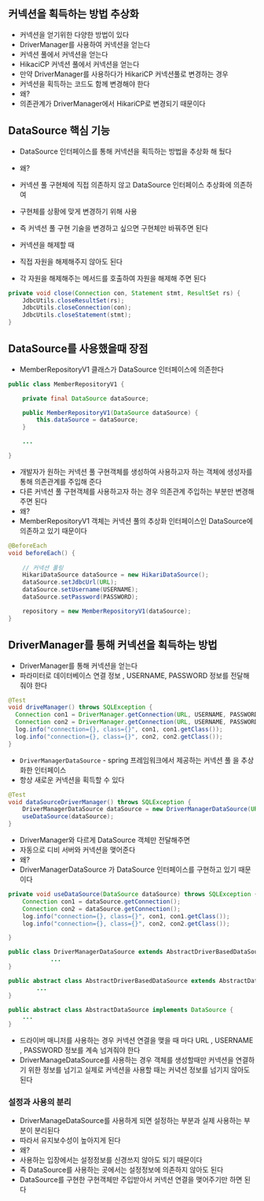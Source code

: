 ## 커넥션을 획득하는 방법 추상화

- 커넥션을 얻기위한 다양한 방법이 있다
- DriverManager를 사용하여 커넥션을 얻는다
- 커넥션 풀에서 커넥션을 얻는다
- HikaciCP 커넥션 풀에서 커넥션을 얻는다
- 만약 DriverManager를 사용하다가 HikariCP 커넥션풀로 변경하는 경우
- 커넥션을 획득하는 코드도 함께 변경해야 한다
- 왜?
- 의존관계가 DriverManager에서 HikariCP로 변경되기 때문이다

## DataSource 핵심 기능

- DataSource 인터페이스를 통해 커넥션을 획득하는 방법을 추상화 해 뒀다
- 왜?
- 커넥션 풀 구현체에 직접 의존하지 않고 DataSource 인터페이스 추상화에 의존하여
- 구현체를 상황에 맞게 변경하기 위해 사용
- 즉 커넥션 풀 구현 기술을 변경하고 싶으면 구현체만 바꿔주면 된다

- 커넥션을 해제할 때
- 직접 자원을 해제해주지 않아도 된다
- 각 자원을 해제해주는 메서드를 호출하여 자원을 해제해 주면 된다

```java
private void close(Connection con, Statement stmt, ResultSet rs) {
    JdbcUtils.closeResultSet(rs);
    JdbcUtils.closeConnection(con);
    JdbcUtils.closeStatement(stmt);
}
```

## DataSource를 사용했을때 장점

- MemberRepositoryV1 클래스가 DataSource 인터페이스에 의존한다

```java
public class MemberRepositoryV1 {

    private final DataSource dataSource;

    public MemberRepositoryV1(DataSource dataSource) {
        this.dataSource = dataSource;
    }

    ...

}
```

- 개발자가 원하는 커넥션 풀 구현객체를 생성하여 사용하고자 하는 객체에 생성자를 통해 의존관계를 주입해 준다
- 다른 커넥션 풀 구현객체를 사용하고자 하는 경우 의존관계 주입하는 부분만 변경해 주면 된다
- 왜?
- MemberRepositoryV1 객체는 커넥션 풀의 추상화 인터페이스인 DataSource에 의존하고 있기 때문이다

```java
@BeforeEach
void beforeEach() {
   
    // 커넥션 풀링
    HikariDataSource dataSource = new HikariDataSource();
    dataSource.setJdbcUrl(URL);
    dataSource.setUsername(USERNAME);
    dataSource.setPassword(PASSWORD);

    repository = new MemberRepositoryV1(dataSource);
}
```

## DriverManager를 통해 커넥션을 획득하는 방법

- DriverManager를 통해 커넥션을 얻는다
- 파라미터로 데이터베이스 연결 정보 , USERNAME, PASSWORD 정보를 전달해 줘야 한다

```java
@Test
void driveManager() throws SQLException {
  Connection con1 = DriverManager.getConnection(URL, USERNAME, PASSWORD);
  Connection con2 = DriverManager.getConnection(URL, USERNAME, PASSWORD);
  log.info("connection={}, class={}", con1, con1.getClass());
  log.info("connection={}, class={}", con2, con2.getClass());
}
```

- `DriverManagerDataSource` - spring 프레임워크에서 제공하는 커넥션 풀 을 추상화한 인터페이스
- 항상 새로운 커넥션을 획득할 수 있다

```java
@Test
void dataSourceDriverManager() throws SQLException {
    DriverManagerDataSource dataSource = new DriverManagerDataSource(URL, USERNAME, PASSWORD);
    useDataSource(dataSource);
}
```

- DriverManager와 다르게 DataSource 객체만 전달해주면
- 자동으로 디비 서버와 커넥션을 맺어준다
- 왜?
- DriverManagerDataSource 가 DataSource 인터페이스를 구현하고 있기 때문이다

```java
private void useDataSource(DataSource dataSource) throws SQLException {
    Connection con1 = dataSource.getConnection();
    Connection con2 = dataSource.getConnection();
    log.info("connection={}, class={}", con1, con1.getClass());
    log.info("connection={}, class={}", con2, con2.getClass());

}
```

```java
public class DriverManagerDataSource extends AbstractDriverBasedDataSource {
			...
}

public abstract class AbstractDriverBasedDataSource extends AbstractDataSource {
		...
}

public abstract class AbstractDataSource implements DataSource {
	...
}
```

- 드라이버 매니저를 사용하는 경우 커넥션 연결을 맺을 때 마다 URL , USERNAME , PASSWORD 정보를 계속 넘겨줘야 한다
- DriverManageDataSource를 사용하는 경우 객체를 생성할때만 커넥션을 연결하기 위한 정보를 넘기고 실제로 커넥션을 사용할 때는 커녁션 정보를 넘기지 않아도 된다

### 설정과 사용의 분리

- DriverManageDataSource를 사용하게 되면 설정하는 부분과 실제 사용하는 부분이 분리된다
- 따라서 유지보수성이 높아지게 된다
- 왜?
- 사용하는 입장에서는 설정정보를 신경쓰지 않아도 되기 때문이다
- 즉  DataSource를 사용하는 곳에서는 설정정보에 의존하지 않아도 된다
- DataSource를 구현한 구현객체만 주입받아서 커넥션 연결을 맺어주기만 하면 된다